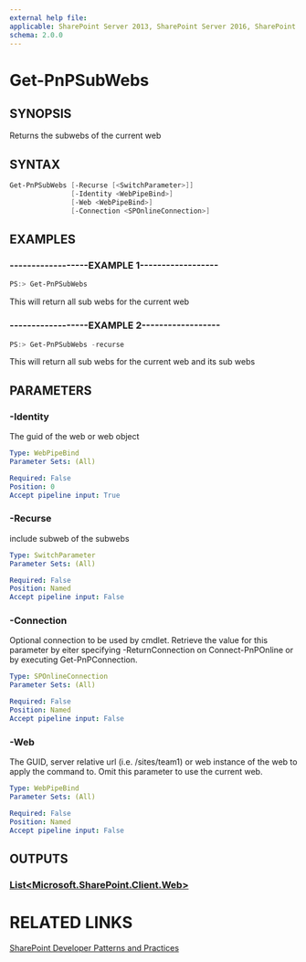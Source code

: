 ```yaml
---
external help file:
applicable: SharePoint Server 2013, SharePoint Server 2016, SharePoint Online
schema: 2.0.0
---
```

# Get-PnPSubWebs

## SYNOPSIS
Returns the subwebs of the current web

## SYNTAX 

```powershell
Get-PnPSubWebs [-Recurse [<SwitchParameter>]]
               [-Identity <WebPipeBind>]
               [-Web <WebPipeBind>]
               [-Connection <SPOnlineConnection>]
```

## EXAMPLES

### ------------------EXAMPLE 1------------------
```powershell
PS:> Get-PnPSubWebs
```

This will return all sub webs for the current web

### ------------------EXAMPLE 2------------------
```powershell
PS:> Get-PnPSubWebs -recurse
```

This will return all sub webs for the current web and its sub webs

## PARAMETERS

### -Identity
The guid of the web or web object

```yaml
Type: WebPipeBind
Parameter Sets: (All)

Required: False
Position: 0
Accept pipeline input: True
```

### -Recurse
include subweb of the subwebs

```yaml
Type: SwitchParameter
Parameter Sets: (All)

Required: False
Position: Named
Accept pipeline input: False
```

### -Connection
Optional connection to be used by cmdlet. Retrieve the value for this parameter by eiter specifying -ReturnConnection on Connect-PnPOnline or by executing Get-PnPConnection.

```yaml
Type: SPOnlineConnection
Parameter Sets: (All)

Required: False
Position: Named
Accept pipeline input: False
```

### -Web
The GUID, server relative url (i.e. /sites/team1) or web instance of the web to apply the command to. Omit this parameter to use the current web.

```yaml
Type: WebPipeBind
Parameter Sets: (All)

Required: False
Position: Named
Accept pipeline input: False
```

## OUTPUTS

### [List<Microsoft.SharePoint.Client.Web>](https://msdn.microsoft.com/en-us/library/microsoft.sharepoint.client.web.aspx)

# RELATED LINKS

[SharePoint Developer Patterns and Practices](http://aka.ms/sppnp)